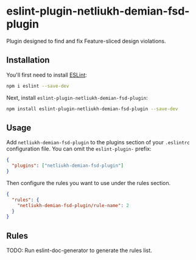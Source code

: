 # eslint-plugin-netliukh-demian-fsd-plugin

Plugin designed to find and fix Feature-sliced design violations.

## Installation

You'll first need to install [ESLint](https://eslint.org/):

```sh
npm i eslint --save-dev
```

Next, install `eslint-plugin-netliukh-demian-fsd-plugin`:

```sh
npm install eslint-plugin-netliukh-demian-fsd-plugin --save-dev
```

## Usage

Add `netliukh-demian-fsd-plugin` to the plugins section of your `.eslintrc` configuration file. You can omit the `eslint-plugin-` prefix:

```json
{
  "plugins": ["netliukh-demian-fsd-plugin"]
}
```

Then configure the rules you want to use under the rules section.

```json
{
  "rules": {
    "netliukh-demian-fsd-plugin/rule-name": 2
  }
}
```

## Rules

<!-- begin auto-generated rules list -->

TODO: Run eslint-doc-generator to generate the rules list.

<!-- end auto-generated rules list -->
